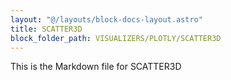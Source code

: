 ```yaml
---
layout: "@/layouts/block-docs-layout.astro"
title: SCATTER3D
block_folder_path: VISUALIZERS/PLOTLY/SCATTER3D
---
```


This is the Markdown file for SCATTER3D

